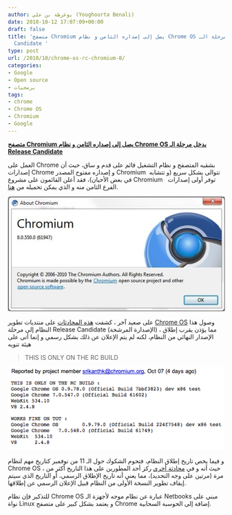 ```yaml
---
author: يوغرطة بن علي (Youghourta Benali)
date: 2010-10-12 17:07:09+00:00
draft: false
title: 'متصفح Chromium يصل إلى إصداره الثامن و نظام Chrome OS يدخل مرحلة الـ Release
  Candidate '
type: post
url: /2010/10/chrome-os-rc-chromium-8/
categories:
- Google
- Open source
- برمجيات
tags:
- chrome
- Chrome OS
- Chromium
- Google
---
```


**[متصفح Chromium يصل إلى إصداره الثامن و نظام Chrome OS يدخل مرحلة الـ Release Candidate](https://www.it-scoop.com/2010/10/chrome-os-rc-chromium-8/)**


العمل على Chrome بشقيه المتصفح و نظام التشغيل قائم على قدم و ساق، حيث أن إصدارات Chrome و إصداره مفتوح المصدر Chromium  تتوالى بشكل سريع (و تتشابه في بعض الأحيان)، فقد أعلن القائمون على مشروع Chromium   توفر أولى إصدارات الفرع الثامن منه و الذي يمكن تحميله من [هنا](http://src.chromium.org/viewvc/chrome/).

[![](Chromium8.jpg)
](https://www.it-scoop.com/2010/10/chrome-os-rc-chromium-8/)

على صعيد آخر ، كشفت [هذه المحادثات](http://code.google.com/p/chromium-os/issues/detail?id=7511&q=0.9.78.1&colspec=ID%20Stars%20Pri%20Area%20Type%20Status%20Summary%20Modified%20Owner%20Mstone) على منتديات تطوير [Chrome OS](https://www.it-scoop.com/tag/chrome-os/) وصول هذا النظام إلى مرحلة Release Candidate (الإصدارة المرشحة) ، مما يؤذن يقرب إطلاق الإصدار النهائي من النظام، لكنه لم يتم الإعلان عن ذلك بشكل رسمي و إنما أتى على هيئة تنويه


<blockquote>THIS IS ONLY ON THE RC BUILD</blockquote>


[![](ChromeOS-RC.png)
](https://www.it-scoop.com/2010/10/chrome-os-rc-chromium-8/)

و فيما يخص تاريخ إطلاق النظام، فتحوم الشكوك حول الـ 11 من نوفمبر كتاريخ مهم لنظام Chrome OS ، حيث أنه و في [محادثة أخرى](http://code.google.com/p/chromium-os/issues/detail?id=6665&sort=-modified&colspec=ID%20Stars%20Pri%20Area%20Type%20Status%20Summary%20Modified%20Owner%20Mstone) ركز أحد المطورين على هذا التاريخ أكثر من مرة (مرتين على وجه التحديد)، مما يعني أنه تاريخ الإطلاق الرسمي، أو التاريخ الذي سيتم إيقاف تطوير النسخة الأولى من النظام قبيل الإعلان الرسمي عن إطلاقها.

للتذكير فإن نظام Chrome OS عبارة عن نظام موجه لأجهزة الـ Netbooks مبني على نواة Linux و يعتمد بشكل كبير على متصفح Chrome إضافة إلى الحوسبة السحابية.
